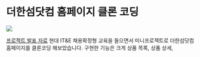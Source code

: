 더한섬닷컴 홈페이지 클론 코딩
======================
<img src="https://img.shields.io/badge/Firebase-FFCA28?style=flat-square&logo=firebase&logoColor=white"/>

[프로젝트 발표 자료](https://github.com/yoolim12/HyundaiMiniProject/files/10931129/Spring.Mini.Project.PPT.pptx)
현대 IT&E 채용확정형 교육을 들으면서 미니프로젝트로 더한섬닷컴 홈페이지를 클론코딩 해보았습니다.
구현한 기능은 크게 상품 목록, 상품 상세, 
